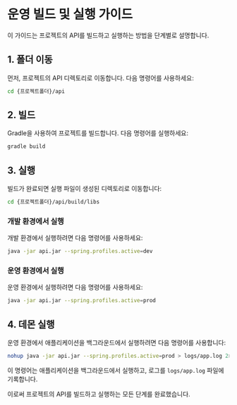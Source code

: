 # 운영 빌드 및 실행 가이드

이 가이드는 프로젝트의 API를 빌드하고 실행하는 방법을 단계별로 설명합니다.

## 1. 폴더 이동

먼저, 프로젝트의 API 디렉토리로 이동합니다. 다음 명령어를 사용하세요:

```bash
cd {프로젝트폴더}/api
```

## 2. 빌드

Gradle을 사용하여 프로젝트를 빌드합니다. 다음 명령어를 실행하세요:

```bash
gradle build
```

## 3. 실행

빌드가 완료되면 실행 파일이 생성된 디렉토리로 이동합니다:

```bash
cd {프로젝트폴더}/api/build/libs
```

### 개발 환경에서 실행

개발 환경에서 실행하려면 다음 명령어를 사용하세요:

```bash
java -jar api.jar --spring.profiles.active=dev
```

### 운영 환경에서 실행

운영 환경에서 실행하려면 다음 명령어를 사용하세요:

```bash
java -jar api.jar --spring.profiles.active=prod
```

## 4. 데몬 실행

운영 환경에서 애플리케이션을 백그라운드에서 실행하려면 다음 명령어를 사용합니다:

```bash
nohup java -jar api.jar --spring.profiles.active=prod > logs/app.log 2>&1 &
```

이 명령어는 애플리케이션을 백그라운드에서 실행하고, 로그를 `logs/app.log` 파일에 기록합니다.

이로써 프로젝트의 API를 빌드하고 실행하는 모든 단계를 완료했습니다.